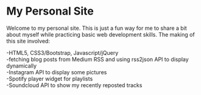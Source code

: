 # My Personal Site

Welcome to my personal site. This is just a fun way for me to share a bit about myself while practicing basic web development skills. The making of this site involved:  

-HTML5, CSS3/Bootstrap, Javascript/jQuery<br /> 
-fetching blog posts from Medium RSS and using rss2json API to display dynamically<br />
-Instagram API to display some pictures<br />
-Spotify player widget for playlists<br /> 
-Soundcloud API to show my recently reposted tracks<br />
